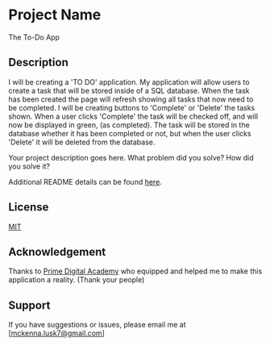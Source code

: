 # Project Name

The To-Do App

## Description

I will be creating a 'TO DO' application. My application will allow users to create a task that will be stored inside of a SQL database. When the task has been created the page will refresh showing all tasks that now need to be completed. I will be creating buttons to 'Complete' or 'Delete' the tasks shown. When a user clicks 'Complete' the task will be checked off, and will now be displayed in green, (as completed). The task will be stored in the database whether it has been completed or not, but when the user clicks 'Delete' it will be deleted from the database.

Your project description goes here. What problem did you solve? How did you solve it?

Additional README details can be found [here](https://github.com/PrimeAcademy/readme-template/blob/master/README.md).

## License

[MIT](https://choosealicense.com/licenses/mit/)

## Acknowledgement

Thanks to [Prime Digital Academy](www.primeacademy.io) who equipped and helped me to make this application a reality. (Thank your people)

## Support

If you have suggestions or issues, please email me at [mckenna.lusk7@gmail.com]
